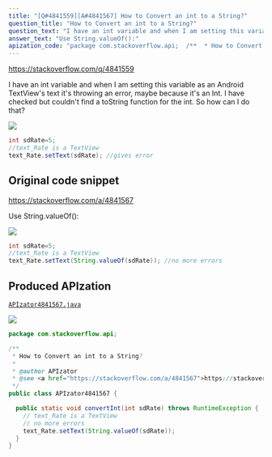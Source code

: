 ```yaml
---
title: "[Q#4841559][A#4841567] How to Convert an int to a String?"
question_title: "How to Convert an int to a String?"
question_text: "I have an int variable and when I am setting this variable as an Android TextView's text it's throwing an error, maybe because it's an Int. I have checked but couldn't find a toString function for the int. So how can I do that?"
answer_text: "Use String.valueOf():"
apization_code: "package com.stackoverflow.api;  /**  * How to Convert an int to a String?  *  * @author APIzator  * @see <a href=\"https://stackoverflow.com/a/4841567\">https://stackoverflow.com/a/4841567</a>  */ public class APIzator4841567 {    public static void convertInt(int sdRate) throws RuntimeException {     // text_Rate is a TextView     // no more errors     text_Rate.setText(String.valueOf(sdRate));   } }"
---
```


https://stackoverflow.com/q/4841559

I have an int variable and when I am setting this variable as an Android TextView&#x27;s text it&#x27;s throwing an error, maybe because it&#x27;s an Int. I have checked but couldn&#x27;t find a toString function for the int. So how can I do that?


<div class="code-logo"><img src="/stackoverflow.png" /></div>

```java
int sdRate=5;
//text_Rate is a TextView
text_Rate.setText(sdRate); //gives error
```


## Original code snippet

https://stackoverflow.com/a/4841567

Use String.valueOf():

<div class="code-logo"><img src="/stackoverflow.png" /></div>

```java
int sdRate=5;
//text_Rate is a TextView
text_Rate.setText(String.valueOf(sdRate)); //no more errors
```

## Produced APIzation

[`APIzator4841567.java`](https://github.com/pasqualesalza/apization-temp-data/raw/master/search/APIzator4841567.java)

<div class="code-logo"><img src="/apizator.png" /></div>

```java
package com.stackoverflow.api;

/**
 * How to Convert an int to a String?
 *
 * @author APIzator
 * @see <a href="https://stackoverflow.com/a/4841567">https://stackoverflow.com/a/4841567</a>
 */
public class APIzator4841567 {

  public static void convertInt(int sdRate) throws RuntimeException {
    // text_Rate is a TextView
    // no more errors
    text_Rate.setText(String.valueOf(sdRate));
  }
}

```